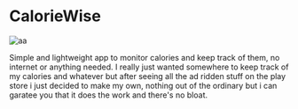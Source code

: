 # CalorieWise

![aa](https://github.com/ShepiJ/CalorieWise/assets/127141346/43e05f5a-66d8-4cd3-9d89-8afb69964600)

Simple and lightweight app to monitor calories and keep track of them, no internet or anything needed.
I really just wanted somewhere to keep track of my calories and whatever but after seeing all the ad ridden stuff on the play store i just decided to make my own, nothing out of the ordinary but i can garatee you that it does the work and there's no bloat.
